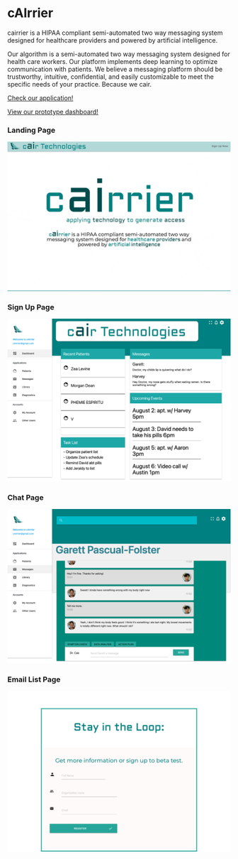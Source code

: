 # cAIrrier

cairrier is a HIPAA compliant semi-automated two way messaging system designed for healthcare providers and powered by artificial intelligence.

Our algorithm is a semi-automated two way messaging system designed for health care workers. Our platform implements deep learning to optimize communication with patients. We believe a messaging platform should be trustworthy, intuitive, confidential, and easily customizable to meet the specific needs of your practice. Because we cair.

[Check our application!](https://cairrier.web.app/)

[View our prototype dashboard!](https://cairrier.web.app/adminPages/dashboard.html)

### Landing Page
![Cair's Landing Page with a welcome title](info/landingPage.png "Cairrer")

### Sign Up Page
![Cair's main dashboard for healthcare providers](info/dashboardPage.png "Dashboard")

### Chat Page
![Cair's main chat page to interact with patients via webapp to SMS ](info/ChatPage.png "Dashboard")

### Email List Page
![Email List Page to sign up for our application](info/signUpPage.png "Dashboard")
